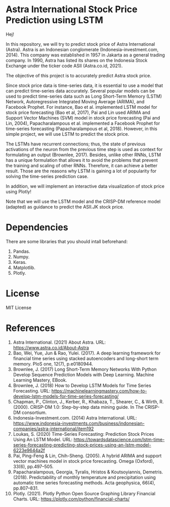 # Astra International Stock Price Prediction using LSTM
Hej!

In this repository, we will try to predict stock price of Astra International (Astra). Astra is an Indonesian conglomerate (Indonesia-investment.com, 2014). This company was established in 1957 in Jakarta as a general trading company. In 1990, Astra has listed its shares on the Indonesia Stock Exchange under the ticker code ASII (Astra.co.id, 2021).

The objective of this project is to accurately predict Astra stock price.

Since stock price data is time-series data, it is essential to use a model that can predict time-series data accurately. Several popular models can be used to predict time-series data such as Long Short-Term Memory (LSTM) Network, Autoregressive Integrated Moving Average (ARIMA), and Facebook Prophet. For instance, Bao et al. implemented LSTM model for stock price forecasting (Bao et al, 2017), Pai and Lin used ARIMA and Support Vector Machines (SVM) model in stock price forecasting (Pai and Lin, 2004), Papacharalampous et al. implemented a Facebook Prophet for time-series forecasting (Papacharalampous et al, 2018). However, in this simple project, we will use LSTM to predict the stock price.

The LSTMs have recurrent connections; thus, the state of previous activations of the neuron from the previous time step is used as context for formulating an output (Brownlee, 2017). Besides, unlike other RNNs, LSTM has a unique formulation that allows it to avoid the problems that prevent the training and scaling of other RNNs. Therefore, it can achieve a better result. Those are the reasons why LSTM is gaining a lot of popularity for solving the time-series prediction case.

In addition, we will implement an interactive data visualization of stock price using Plotly! 

Note that we will use the LSTM model and the CRISP-DM reference model (adapted) as guidance to predict the ASII.JK stock price.


# Dependencies
There are some libraries that you should intall beforehand:
1. Pandas.
2. Numpy.
3. Keras.
4. Matplotlib.
5. Plotly.

# License
MIT License

# References
1. Astra International. (2021) About Astra. URL: https://www.astra.co.id/About-Astra
2. Bao, Wei, Yue, Jun & Rao, Yulei. (2017). A deep learning framework for financial time series using stacked autoencoders and long-short term memory. PloS one, 12(7), p.e0180944.
3. Brownlee, J. (2017) Long Short-Term Memory Networks With Python Develop Sequence Prediction Models with Deep Learning. Machine Learning Mastery, EBook.
4. Brownlee, J. (2018) How to Develop LSTM Models for Time Series Forecasting. URL: https://machinelearningmastery.com/how-to-develop-lstm-models-for-time-series-forecasting/
5. Chapman, P., Clinton, J., Kerber, R., Khabaza, T., Shearer, C., & Wirth, R. (2000). CRISP-DM 1.0: Step-by-step data mining guide. In The CRISP-DM consortium.
6. Indonesia-Investment.com. (2014) Astra International. URL: https://www.indonesia-investments.com/business/indonesian-companies/astra-international/item192
7. Loukas, S. (2020) Time-Series Forecasting: Prediction Stock Prices Using An LSTM Model. URL: https://towardsdatascience.com/lstm-time-series-forecasting-predicting-stock-prices-using-an-lstm-model-6223e9644a2f
8. Pai, Ping-Feng & Lin, Chih-Sheng. (2005). A hybrid ARIMA and support vector machines model in stock price forecasting. Omega (Oxford), 33(6), pp.497–505.
9. Papacharalampous, Georgia, Tyralis, Hristos & Koutsoyiannis, Demetris. (2018). Predictability of monthly temperature and precipitation using automatic time series forecasting methods. Acta geophysica, 66(4), pp.807–831.
10. Plotly. (2021). Plotly Python Open Source Graphing Library Financial Charts. URL: https://plotly.com/python/financial-charts/
